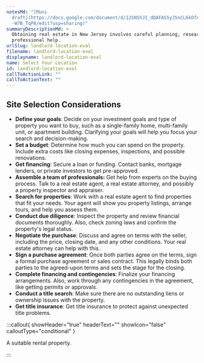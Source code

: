 ```yaml
---
notesMd: "[Muni
  draft](https://docs.google.com/document/d/12SNShJI_dQAFAS5yJ5nCL6kOfAknWOvjn4\
  -W7B_TqP8/edit?usp=sharing)"
summaryDescriptionMd: >
  Obtaining real estate in New Jersey involves careful planning, research, and
  professional help.
urlSlug: landlord-location-eval
filename: landlord-location-eval
displayname: landlord-location-eval
name: Select Your Location
id: landlord-location-eval
callToActionLink: ""
callToActionText: ""
---
```

## Site Selection Considerations

* **Define your goals**: Decide on your investment goals and type of property you want to buy, such as a single-family home, multi-family unit, or apartment building. Clarifying your goals will help you focus your search and decision-making.
* **Set a budget**: Determine how much you can spend on the property. Include extra costs like closing expenses, inspections, and possible renovations.
* **Get financing**: Secure a loan or funding. Contact banks, mortgage lenders, or private investors to get pre-approved.
* **Assemble a team of professionals:** Get help from experts on the buying process. Talk to a real estate agent, a real estate attorney, and possibly a property inspector and appraiser.
* **Search for properties**: Work with a real estate agent to find properties that fit your needs. Your agent will show you property listings, arrange tours, and help you assess them.
* **Conduct due diligence**: Inspect the property and review financial documents thoroughly. Also, check zoning laws and confirm the property's legal status.
* **Negotiate the purchase**: Discuss and agree on terms with the seller, including the price, closing date, and any other conditions. Your real estate attorney can help with this.
* **Sign a purchase agreement**: Once both parties agree on the terms, sign a formal purchase agreement or sales contract. This legally binds both parties to the agreed-upon terms and sets the stage for the closing.
* **Complete financing and contingencies**: Finalize your financing arrangements. Also, work through any contingencies in the agreement, like getting permits or approvals.
* **Conduct a title search**: Make sure there are no outstanding liens or ownership issues with the property.
* **Get title insurance**: Get title insurance to protect against unexpected title problems.

:::callout{ showHeader="true" headerText="" showIcon="false" calloutType="conditional" }

A suitable rental property.

:::